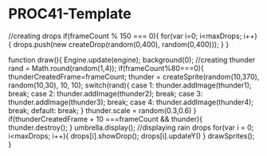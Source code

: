 # PROC41-Template


//creating drops if(frameCount % 150 === 0){ 
    for(var i=0; i<maxDrops; i++){ 
        drops.push(new createDrop(random(0,400), random(0,400))); } }




function draw(){ 
    Engine.update(engine); 
    background(0); 
    //creating thunder rand = Math.round(random(1,4)); 
    if(frameCount%80===0){ 
    thunderCreatedFrame=frameCount; 
    thunder = createSprite(random(10,370), random(10,30), 10, 10); 
    switch(rand){ 
        case 1: thunder.addImage(thunder1); 
        break; 
        case 2: thunder.addImage(thunder2); 
        break; case 3: thunder.addImage(thunder3); 
        break; case 4: thunder.addImage(thunder4); 
        break; default: break; 
        } 
        thunder.scale = random(0.3,0.6) } 
        if(thunderCreatedFrame + 10 ===frameCount && thunder){ 
            thunder.destroy(); } umbrella.display(); 
            //displaying rain drops 
            for(var i = 0; i<maxDrops; i++){ drops[i].showDrop(); drops[i].updateY() } drawSprites(); }
